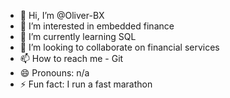 - 👋 Hi, I’m @Oliver-BX
- 👀 I’m interested in embedded finance
- 🌱 I’m currently learning SQL
- 💞️ I’m looking to collaborate on financial services
- 📫 How to reach me - Git
- 😄 Pronouns: n/a
- ⚡ Fun fact: I run a fast marathon

<!---
Mand-o-Liver-theultimate/Mand-o-Liver-theultimate is a ✨ special ✨ repository because its `README.md` (this file) appears on your GitHub profile.
You can click the Preview link to take a look at your changes.
--->
